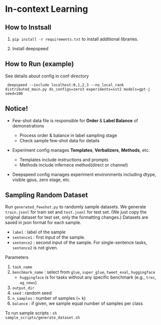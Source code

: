# In-context Learning


## How to Instsall

1. <code>pip install -r requirements.txt</code> to install additional libraries.

2. Install deepspeed

## How to Run (example)
See details about config in conf directory

<code> deepspeed --include localhost:0,1,2,3 --no_local_rank distributed_main.py ds_configs=zero3 experiments=sst2 models=gpt-j seed=100 </code>

## Notice!
* Few-shot data file is responsible for **Order** & **Label Balance** of demonstrations
    - Process order & balance in label sampling stage
    - Check sample few-shot data for details

* Experiment config manages **Templates**, **Verbalizers**, **Methods**, etc.
    - Templates include instructions and prompts
    - Methods include infernece method(direct or channel)

* Deepspeed config manages experiment environments including dtype, visible gpus, zero stage, etc.

## Sampling Random Dataset
Run <code>generated_fewshot.py</code> to randomly sample datasets. We generate <code>train.jsonl</code> for train set and <code>test.jsonl</code> for test set. (We just copy the original dataset for test set, only the formatting changes.)
Datasets are saved in json format for each sample.
- <code>label</code> : label of the sample
- <code>sentence1</code> : first input of the sample.
- <code>sentence2</code> : second input of the sample. For single-sentence tasks, <code>sentence2</code> is not given.

Parameters
1. <code>task_name</code>
2. <code>benchmark_name</code> : select from <code>glue</code>, <code>super_glue</code>, <code>tweet_eval</code>, <code>huggingface</code>
    - <code>huggingface</code> is for tasks without any specific benchmark (e.g., <code>trec</code>, <code>ag_news</code>)
3. <code>output_dir</code> 
4. <code>seed</code> : random seed
5. <code>n_samples</code> : number of samples (= k)
6. <code>balance</code> : if given, we sample equal number of samples per class

To run sample scripts : <code>sh sample_scripts/generate_dataset.sh</code>

